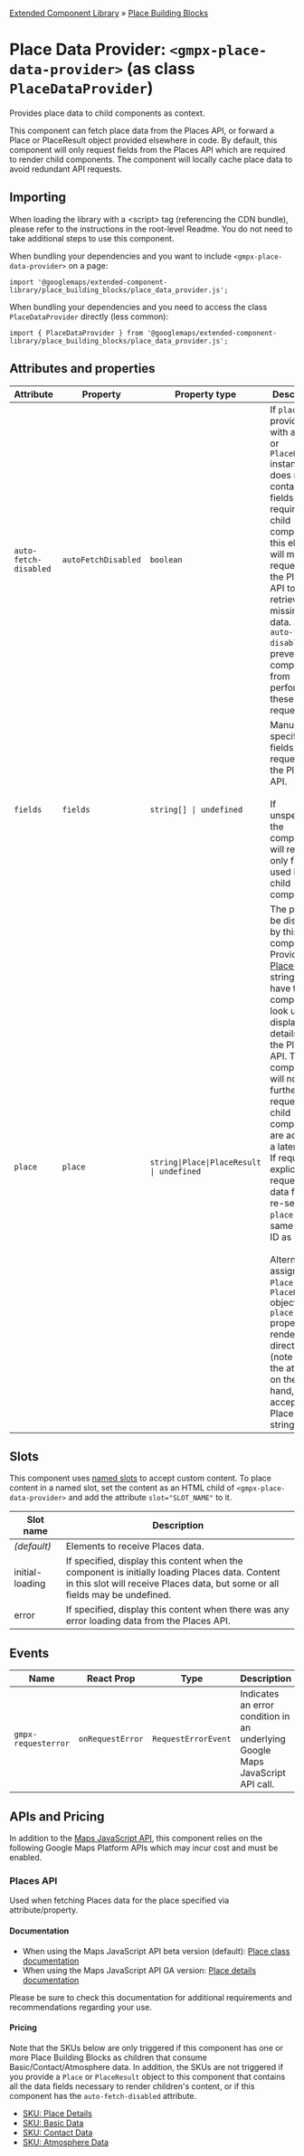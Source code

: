 [Extended Component Library](../../../README.md) » [Place Building Blocks](../README.md)

# Place Data Provider: `<gmpx-place-data-provider>` (as class `PlaceDataProvider`)

Provides place data to child components as context.

This component can fetch place data from the Places API, or forward a Place
or PlaceResult object provided elsewhere in code. By default, this component
will only request fields from the Places API which are required to render
child components. The component will locally cache place data to avoid
redundant API requests.

## Importing

When loading the library with a &lt;script&gt; tag (referencing the CDN bundle), please refer to the instructions in the root-level Readme. You do not need to take additional steps to use this component.

When bundling your dependencies and you want to include `<gmpx-place-data-provider>` on a page:

```
import '@googlemaps/extended-component-library/place_building_blocks/place_data_provider.js';
```

When bundling your dependencies and you need to access the class `PlaceDataProvider` directly (less common):

```
import { PlaceDataProvider } from '@googlemaps/extended-component-library/place_building_blocks/place_data_provider.js';
```

## Attributes and properties

| Attribute             | Property            | Property type                             | Description                                                                                                                                                                                                                                                                                                                                                                                                                                                                                                                                                                                                                                                                                                            | Default | Reflects? |
| --------------------- | ------------------- | ----------------------------------------- | ---------------------------------------------------------------------------------------------------------------------------------------------------------------------------------------------------------------------------------------------------------------------------------------------------------------------------------------------------------------------------------------------------------------------------------------------------------------------------------------------------------------------------------------------------------------------------------------------------------------------------------------------------------------------------------------------------------------------- | ------- | --------- |
| `auto-fetch-disabled` | `autoFetchDisabled` | `boolean`                                 | If `place` is provided with a `Place` or `PlaceResult` instance, but does not contain fields required by child components, this element will make a request to the Place API to retrieve the missing data. Set `auto-fetch-disabled` to prevent the component from performing these requests.                                                                                                                                                                                                                                                                                                                                                                                                                          | `false` | ✅         |
| `fields`              | `fields`            | `string[] \| undefined`                   | Manually specify the fields to request from the Places API.<br/><br/>If unspecified, the component will request only fields used by child components.                                                                                                                                                                                                                                                                                                                                                                                                                                                                                                                                                                  |         | ✅         |
| `place`               | `place`             | `string\|Place\|PlaceResult \| undefined` | The place to be displayed by this component. Provide a [Place ID]( https://developers.google.com/maps/documentation/places/web-service/place-id?utm_source=github&utm_medium=documentation&utm_campaign=&utm_content=web_components) as a string to have the component look up and display details from the Place API. The component will not make further API requests if child components are added at a later time. If required, explicitly request a data fetch by re-setting `place` to the same Place ID as before.<br/><br/>Alternatively, assign a `Place` or `PlaceResult` object to the `place` property to render it directly (note that the attribute, on the other hand, only accepts a Place ID string). |         | ❌         |

## Slots

This component uses [named slots](https://developer.mozilla.org/en-US/docs/Web/API/Web_components/Using_templates_and_slots#adding_flexibility_with_slots) to accept custom content. To place content in a named slot, set the content as an HTML child of `<gmpx-place-data-provider>` and add the attribute `slot="SLOT_NAME"` to it.

| Slot name       | Description                                                                                                                                                                     |
| --------------- | ------------------------------------------------------------------------------------------------------------------------------------------------------------------------------- |
| *(default)*     | Elements to receive Places data.                                                                                                                                                |
| initial-loading | If specified, display this content when the component is initially loading Places data. Content in this slot will receive Places data, but some or all fields may be undefined. |
| error           | If specified, display this content when there was any error loading data from the Places API.                                                                                   |

## Events

| Name                | React Prop       | Type                | Description                                                                    |
| ------------------- | ---------------- | ------------------- | ------------------------------------------------------------------------------ |
| `gmpx-requesterror` | `onRequestError` | `RequestErrorEvent` | Indicates an error condition in an underlying Google Maps JavaScript API call. |



## APIs and Pricing

In addition to the [Maps JavaScript API](https://developers.google.com/maps/documentation/javascript?utm_source=github&utm_medium=documentation&utm_campaign=&utm_content=web_components), this component relies on the following Google Maps Platform APIs which may incur cost and must be enabled.

### Places API

Used when fetching Places data for the place specified via attribute/property.

#### Documentation

* When using the Maps JavaScript API beta version (default): [Place class documentation](https://developers.google.com/maps/documentation/javascript/place?utm_source=github&utm_medium=documentation&utm_campaign=&utm_content=web_components)
* When using the Maps JavaScript API GA version: [Place details documentation](https://developers.google.com/maps/documentation/javascript/examples/place-details?utm_source=github&utm_medium=documentation&utm_campaign=&utm_content=web_components)

Please be sure to check this documentation for additional requirements and recommendations regarding your use.

#### Pricing

Note that the SKUs below are only triggered if this component has one or more Place Building Blocks as children that consume Basic/Contact/Atmosphere data. In addition, the SKUs are not triggered if you provide a `Place` or `PlaceResult` object to this component that contains all the data fields necessary to render children's content, or if this component has the `auto-fetch-disabled` attribute.

- [SKU: Place Details](https://developers.google.com/maps/billing-and-pricing/pricing?utm_source=github&utm_medium=documentation&utm_campaign=&utm_content=web_components#places-details)
- [SKU: Basic Data](https://developers.google.com/maps/billing-and-pricing/pricing?utm_source=github&utm_medium=documentation&utm_campaign=&utm_content=web_components#basic-data)
- [SKU: Contact Data](https://developers.google.com/maps/billing-and-pricing/pricing?utm_source=github&utm_medium=documentation&utm_campaign=&utm_content=web_components#contact-data)
- [SKU: Atmosphere Data](https://developers.google.com/maps/billing-and-pricing/pricing?utm_source=github&utm_medium=documentation&utm_campaign=&utm_content=web_components#atmosphere-data)


